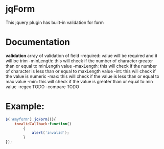 # jqForm
This jquery plugin has built-in validation for form

# Documentation
**validation** array of validation of field
	-required: value will be required and it will be trim
	-minLength: this will check if the number of character greater than or equal to minLength value 
	-maxLength: this will check if the number of character is less than or equal to maxLength value
	-int: this will check if the value is numeric
	-max: this will check if the value is less than or equal to max value
	-min: this will check if the value is greater than or equal to min value
	-regex TODO
	-compare TODO

# Example:
```javascript
$('#myform').jqForm((){
	invalidCallback:function()
		{
			alert('invalid');
		}
});
```
